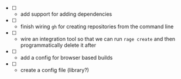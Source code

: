 - [ ] - add support for adding dependencies
- [ ] - finish wiring `gh` for creating repositories from the command line
- [ ] - wire an integration tool so that we can run `rage create` and then programmatically delete it after
- [ ] - add a config for browser based builds
- [ ] - create a config file (library?)
